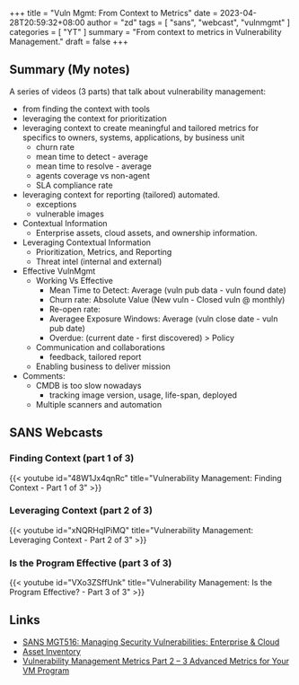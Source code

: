 +++
title =  "Vuln Mgmt: From Context to Metrics"
date = 2023-04-28T20:59:32+08:00
author = "zd"
tags = [ "sans", "webcast", "vulnmgmt" ]
categories = [ "YT" ]
summary = "From context to metrics in Vulnerability Management."
draft = false
+++

## Summary (My notes)

A series of videos (3 parts) that talk about vulnerability management: 
 - from finding the context with tools
 - leveraging the context for prioritization
 - leveraging context to create meaningful and tailored metrics for specifics to owners, systems, applications, by business unit
    - churn rate 
    - mean time to detect - average
    - mean time to resolve - average
    - agents coverage vs non-agent
    - SLA compliance rate
 - leveraging context for reporting (tailored) automated.
    - exceptions
    - vulnerable images
 - Contextual Information
    - Enterprise assets, cloud assets, and ownership information.
 - Leveraging Contextual Information
    - Prioritization, Metrics, and Reporting
    - Threat intel (internal and external)
 - Effective VulnMgmt
    - Working Vs Effective
      - Mean Time to Detect: Average (vuln pub data - vuln found date)
      - Churn rate: Absolute Value (New vuln - Closed vuln @ monthly)
      - Re-open rate: 
      - Averagee Exposure Windows: Average (vuln close date - vuln pub date)
      - Overdue: (current date - first discovered) > Policy 
    - Communication and collaborations
      - feedback, tailored report
    - Enabling business to deliver mission
 - Comments:
    - CMDB is too slow nowadays
      - tracking image version, usage, life-span, deployed
    - Multiple scanners and automation


## SANS Webcasts

### Finding Context (part 1 of 3)
 
{{< youtube id="48W1Jx4qnRc" title="Vulnerability Management: Finding Context - Part 1 of 3" >}}

### Leveraging Context (part 2 of 3)

{{< youtube id="xNQRHqIPiMQ" title="Vulnerability Management: Leveraging Context - Part 2 of 3" >}}

### Is the Program Effective (part 3 of 3)

{{< youtube id="VXo3ZSffUnk" title="Vulnerability Management: Is the Program Effective? - Part 3 of 3" >}}

## Links
  - [SANS MGT516: Managing Security Vulnerabilities: Enterprise & Cloud](https://www.sans.org/cyber-security-courses/building-leading-vulnerability-management-programs/)
  - [Asset Inventory](https://github.com/jonathanristo/asset-inventory)
  - [Vulnerability Management Metrics Part 2 – 3 Advanced Metrics for Your VM Program](https://www.youtube.com/watch?v=uarYlOA30EU)


